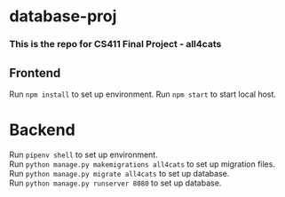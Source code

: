 # database-proj

### This is the repo for CS411 Final Project - all4cats

## Frontend 
Run ```npm install``` to set up environment.
Run ```npm start``` to start local host.

# Backend
Run ```pipenv shell``` to set up environment. </br>
Run ```python manage.py makemigrations all4cats``` to set up migration files. </br>
Run ```python manage.py migrate all4cats``` to set up database. </br>
Run ```python manage.py runserver 8080``` to set up database.



